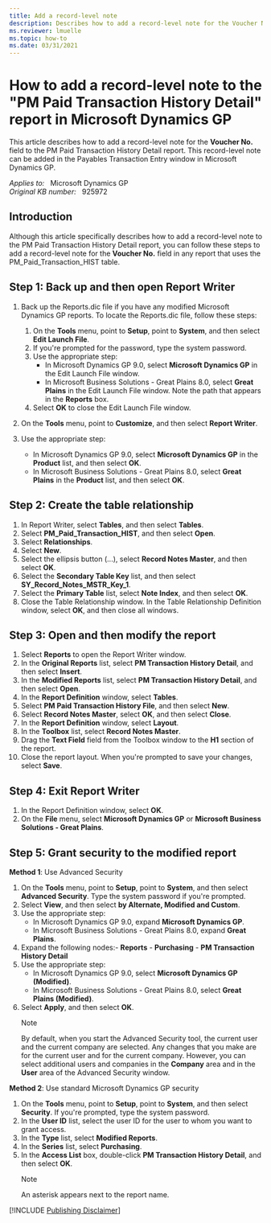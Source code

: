 ```yaml
---
title: Add a record-level note
description: Describes how to add a record-level note for the Voucher No. field to the PM Paid Transaction History Detail report.
ms.reviewer: lmuelle
ms.topic: how-to
ms.date: 03/31/2021
---
```

# How to add a record-level note to the "PM Paid Transaction History Detail" report in Microsoft Dynamics GP

This article describes how to add a record-level note for the **Voucher No.** field to the PM Paid Transaction History Detail report. This record-level note can be added in the Payables Transaction Entry window in Microsoft Dynamics GP.

_Applies to:_ &nbsp; Microsoft Dynamics GP  
_Original KB number:_ &nbsp; 925972

## Introduction

Although this article specifically describes how to add a record-level note to the PM Paid Transaction History Detail report, you can follow these steps to add a record-level note for the **Voucher No.** field in any report that uses the PM_Paid_Transaction_HIST table.

## Step 1: Back up and then open Report Writer

1. Back up the Reports.dic file if you have any modified Microsoft Dynamics GP reports. To locate the Reports.dic file, follow these steps:

    1. On the **Tools** menu, point to **Setup**, point to **System**, and then select **Edit Launch File**.
    1. If you're prompted for the password, type the system password.
    1. Use the appropriate step:
        - In Microsoft Dynamics GP 9.0, select **Microsoft Dynamics GP** in the Edit Launch File window.
        - In Microsoft Business Solutions - Great Plains 8.0, select **Great Plains** in the Edit Launch File window. Note the path that appears in the **Reports** box.
    1. Select **OK** to close the Edit Launch File window.

2. On the **Tools** menu, point to **Customize**, and then select **Report Writer**.
3. Use the appropriate step:

    - In Microsoft Dynamics GP 9.0, select **Microsoft Dynamics GP** in the **Product** list, and then select **OK**.
    - In Microsoft Business Solutions - Great Plains 8.0, select **Great Plains** in the **Product** list, and then select **OK**.

## Step 2: Create the table relationship

1. In Report Writer, select **Tables**, and then select **Tables**.
2. Select **PM_Paid_Transaction_HIST**, and then select **Open**.
3. Select **Relationships**.
4. Select **New**.
5. Select the ellipsis button (...), select **Record Notes Master**, and then select **OK**.
6. Select the **Secondary Table Key** list, and then select **SY_Record_Notes_MSTR_Key_1**.
7. Select the **Primary Table** list, select **Note Index**, and then select **OK**.
8. Close the Table Relationship window. In the Table Relationship Definition window, select **OK**, and then close all windows.

## Step 3: Open and then modify the report

1. Select **Reports** to open the Report Writer window.
2. In the **Original Reports** list, select **PM Transaction History Detail**, and then select **Insert**.
3. In the **Modified Reports** list, select **PM Transaction History Detail**, and then select **Open**.
4. In the **Report Definition** window, select **Tables**.
5. Select **PM Paid Transaction History File**, and then select **New**.
6. Select **Record Notes Master**, select **OK**, and then select **Close**.
7. In the **Report Definition** window, select **Layout**.
8. In the **Toolbox** list, select **Record Notes Master**.
9. Drag the **Text Field** field from the Toolbox window to the **H1** section of the report.
10. Close the report layout. When you're prompted to save your changes, select **Save**.

## Step 4: Exit Report Writer

1. In the Report Definition window, select **OK**.
2. On the **File** menu, select **Microsoft Dynamics GP** or **Microsoft Business Solutions - Great Plains**.

## Step 5: Grant security to the modified report

**Method 1**: Use Advanced Security

1. On the **Tools** menu, point to **Setup**, point to **System**, and then select **Advanced Security**. Type the system password if you're prompted.
2. Select **View**, and then select **by Alternate, Modified and Custom**.
3. Use the appropriate step:
    - In Microsoft Dynamics GP 9.0, expand **Microsoft Dynamics GP**.
    - In Microsoft Business Solutions - Great Plains 8.0, expand **Great Plains**.
4. Expand the following nodes:- **Reports** - **Purchasing** - **PM Transaction History Detail**  
5. Use the appropriate step:
    - In Microsoft Dynamics GP 9.0, select **Microsoft Dynamics GP (Modified)**.
    - In Microsoft Business Solutions - Great Plains 8.0, select **Great Plains (Modified)**.
6. Select **Apply**, and then select **OK**.
    > [!NOTE]
    > By default, when you start the Advanced Security tool, the current user and the current company are selected. Any changes that you make are for the current user and for the current company. However, you can select additional users and companies in the **Company** area and in the **User** area of the Advanced Security window.

**Method 2**: Use standard Microsoft Dynamics GP security

1. On the **Tools** menu, point to **Setup**, point to **System**, and then select **Security**. If you're prompted, type the system password.
2. In the **User ID** list, select the user ID for the user to whom you want to grant access.
3. In the **Type** list, select **Modified Reports**.
4. In the **Series** list, select **Purchasing**.
5. In the **Access List** box, double-click **PM Transaction History Detail**, and then select **OK**.
    > [!NOTE]
    > An asterisk appears next to the report name.

[!INCLUDE [Publishing Disclaimer](../../../includes/publishing-disclaimer.md)]
